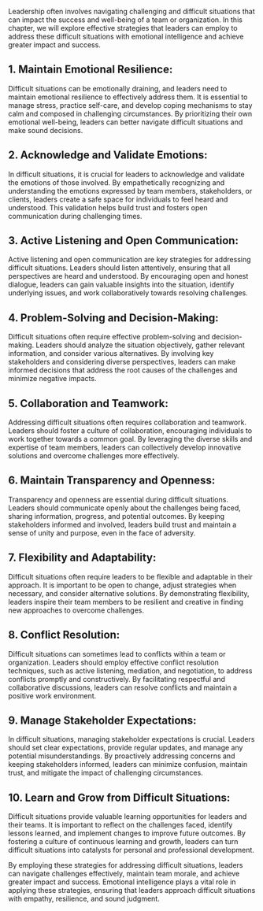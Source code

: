 
Leadership often involves navigating challenging and difficult situations that can impact the success and well-being of a team or organization. In this chapter, we will explore effective strategies that leaders can employ to address these difficult situations with emotional intelligence and achieve greater impact and success.

## 1\. **Maintain Emotional Resilience**:

Difficult situations can be emotionally draining, and leaders need to maintain emotional resilience to effectively address them. It is essential to manage stress, practice self-care, and develop coping mechanisms to stay calm and composed in challenging circumstances. By prioritizing their own emotional well-being, leaders can better navigate difficult situations and make sound decisions.

## 2\. **Acknowledge and Validate Emotions**:

In difficult situations, it is crucial for leaders to acknowledge and validate the emotions of those involved. By empathetically recognizing and understanding the emotions expressed by team members, stakeholders, or clients, leaders create a safe space for individuals to feel heard and understood. This validation helps build trust and fosters open communication during challenging times.

## 3\. **Active Listening and Open Communication**:

Active listening and open communication are key strategies for addressing difficult situations. Leaders should listen attentively, ensuring that all perspectives are heard and understood. By encouraging open and honest dialogue, leaders can gain valuable insights into the situation, identify underlying issues, and work collaboratively towards resolving challenges.

## 4\. **Problem-Solving and Decision-Making**:

Difficult situations often require effective problem-solving and decision-making. Leaders should analyze the situation objectively, gather relevant information, and consider various alternatives. By involving key stakeholders and considering diverse perspectives, leaders can make informed decisions that address the root causes of the challenges and minimize negative impacts.

## 5\. **Collaboration and Teamwork**:

Addressing difficult situations often requires collaboration and teamwork. Leaders should foster a culture of collaboration, encouraging individuals to work together towards a common goal. By leveraging the diverse skills and expertise of team members, leaders can collectively develop innovative solutions and overcome challenges more effectively.

## 6\. **Maintain Transparency and Openness**:

Transparency and openness are essential during difficult situations. Leaders should communicate openly about the challenges being faced, sharing information, progress, and potential outcomes. By keeping stakeholders informed and involved, leaders build trust and maintain a sense of unity and purpose, even in the face of adversity.

## 7\. **Flexibility and Adaptability**:

Difficult situations often require leaders to be flexible and adaptable in their approach. It is important to be open to change, adjust strategies when necessary, and consider alternative solutions. By demonstrating flexibility, leaders inspire their team members to be resilient and creative in finding new approaches to overcome challenges.

## 8\. **Conflict Resolution**:

Difficult situations can sometimes lead to conflicts within a team or organization. Leaders should employ effective conflict resolution techniques, such as active listening, mediation, and negotiation, to address conflicts promptly and constructively. By facilitating respectful and collaborative discussions, leaders can resolve conflicts and maintain a positive work environment.

## 9\. **Manage Stakeholder Expectations**:

In difficult situations, managing stakeholder expectations is crucial. Leaders should set clear expectations, provide regular updates, and manage any potential misunderstandings. By proactively addressing concerns and keeping stakeholders informed, leaders can minimize confusion, maintain trust, and mitigate the impact of challenging circumstances.

## 10\. **Learn and Grow from Difficult Situations**:

Difficult situations provide valuable learning opportunities for leaders and their teams. It is important to reflect on the challenges faced, identify lessons learned, and implement changes to improve future outcomes. By fostering a culture of continuous learning and growth, leaders can turn difficult situations into catalysts for personal and professional development.

By employing these strategies for addressing difficult situations, leaders can navigate challenges effectively, maintain team morale, and achieve greater impact and success. Emotional intelligence plays a vital role in applying these strategies, ensuring that leaders approach difficult situations with empathy, resilience, and sound judgment.

